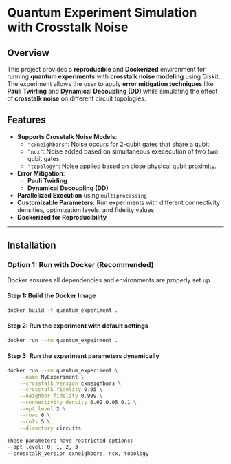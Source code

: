 # Quantum Experiment Simulation with Crosstalk Noise

## Overview
This project provides a **reproducible** and **Dockerized** environment for running **quantum experiments** with **crosstalk noise modeling** using Qiskit. The experiment allows the user to apply  **error mitigation techniques** like **Pauli Twirling** and **Dynamical Decoupling (DD)** while simulating the effect of **crosstalk noise** on different circuit topologies.

## Features
- **Supports Crosstalk Noise Models**: 
  - `"cxneighbors"`: Noise occurs for 2-qubit gates that share a qubit.
  - `"ncx"`: Noise added based on simultaneous exececution of two two qubit gates.
  - `"topology"`: Noise applied based on close physical qubit proximity.
- **Error Mitigation**:
  - **Pauli Twirling**
  - **Dynamical Decoupling (DD)**
- **Parallelized Execution** using `multiprocessing`
- **Customizable Parameters**: Run experiments with different connectivity densities, optimization levels, and fidelity values.
- **Dockerized for Reproducibility**

---

## Installation

### **Option 1: Run with Docker (Recommended)**
Docker ensures all dependencies and environments are properly set up.

#### **Step 1: Build the Docker Image**
```sh
docker build -t quantum_experiment .
```
#### **Step 2: Run the experiment with default settings**
```sh
docker run --rm quantum_expeirment .
```

#### **Step 3: Run the experiment parameters dynamically**
```sh
docker run --rm quantum_experiment \
    --name MyExperiment \
    --crosstalk_version cxneighbors \
    --crosstalk_fidelity 0.95 \
    --neighbor_fidelity 0.999 \
    --connectivity_density 0.02 0.05 0.1 \
    --opt_level 2 \
    --rows 6 \
    --cols 5 \
    --directory circuits
    
These parameters have restricted options:
--opt_level: 0, 1, 2, 3
--crosstalk_version cxneighbors, ncx, topology


```
